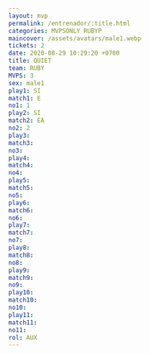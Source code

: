```yaml
---
layout: mvp
permalink: /entrenador/:title.html
categories: MVPSONLY RUBYP
maincover: /assets/avatars/male1.webp
tickets: 2
date: 2020-08-29 10:29:20 +0700
title: QUIET
team: RUBY
MVPS: 3
sex: male1
play1: SI
match1: E
no1: 1
play2: SI
match2: EA
no2: 2
play3: 
match3: 
no3: 
play4: 
match4: 
no4: 
play5: 
match5: 
no5: 
play6: 
match6: 
no6: 
play7: 
match7: 
no7: 
play8: 
match8: 
no8: 
play9: 
match9: 
no9: 
play10: 
match10: 
no10: 
play11: 
match11: 
no11: 
rol: AUX
---
```

